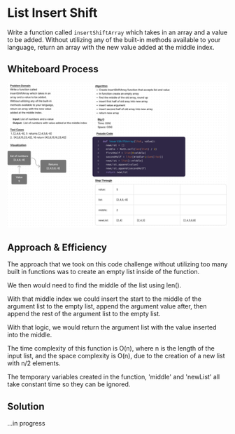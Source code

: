 # List Insert Shift

Write a function called ```insertShiftArray``` which takes in an array and a value to be added. Without utilizing any of the built-in methods available to your language, return an array with the new value added at the middle index.

## Whiteboard Process

![Whiteboard Process](insertShiftList-wb.png)

## Approach & Efficiency

The approach that we took on this code challenge without utilizing too many built in functions was to create an empty list inside of the function. 

We then would need to find the middle of the list using len().

With that middle index we could insert the start to the middle of the argument list to the empty list, append the argument value after, then append the rest of the argument list to the empty list.

With that logic, we would return the argument list with the value inserted into the middle.

The time complexity of this function is O(n), where n is the length of the input list, and the space complexity is O(n), due to the creation of a new list with n/2 elements.

The temporary variables created in the function, 'middle' and 'newList' all take constant time so they can be ignored. 


## Solution
...in progress
<!-- Show how to run your code, and examples of it in action -->